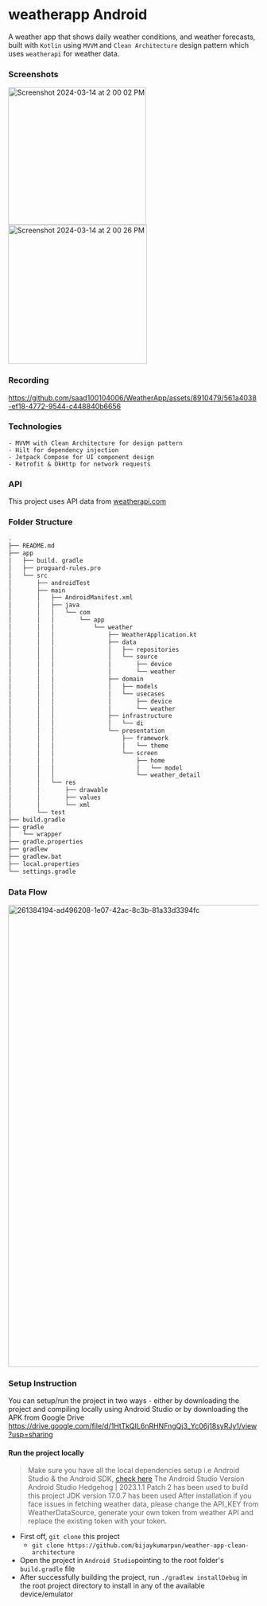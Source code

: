# weatherapp Android

A weather app that shows daily weather conditions, and weather forecasts, built with `Kotlin` using `MVVM` and `Clean Architecture` design pattern which uses `weatherapi` for weather data.

### Screenshots

<img width="277" alt="Screenshot 2024-03-14 at 2 00 02 PM" src="https://github.com/saad100104006/WeatherApp/assets/8910479/c23dbeec-a23e-403e-8ea2-d057de5338d7">
<img width="279" alt="Screenshot 2024-03-14 at 2 00 26 PM" src="https://github.com/saad100104006/WeatherApp/assets/8910479/66689fd1-f4d4-419a-b90c-5fb7f8ce644c">

### Recording


https://github.com/saad100104006/WeatherApp/assets/8910479/561a4038-ef18-4772-9544-c448840b6656




### Technologies

    - MVVM with Clean Architecture for design pattern
    - Hilt for dependency injection
    - Jetpack Compose for UI component design
    - Retrofit & OkHttp for network requests
### API
This project uses API data from [weatherapi.com](https://www.weatherapi.com/)

### Folder Structure
```bash
.
├── README.md
├── app
│   ├── build. gradle
│   ├── proguard-rules.pro
│   └── src
│       ├── androidTest
│       ├── main
│       │   ├── AndroidManifest.xml
│       │   ├── java
│       │   │   └── com
│       │   │       └── app
│       │   │           └── weather
│       │   │               ├── WeatherApplication.kt
│       │   │               ├── data
│       │   │               │   ├── repositories
│       │   │               │   └── source
│       │   │               │       ├── device
│       │   │               │       └── weather
│       │   │               ├── domain
│       │   │               │   ├── models
│       │   │               │   └── usecases
│       │   │               │       ├── device
│       │   │               │       └── weather
│       │   │               ├── infrastructure
│       │   │               │   └── di
│       │   │               └── presentation
│       │   │                   ├── framework
│       │   │                   │   └── theme
│       │   │                   └── screen
│       │   │                       ├── home
│       │   │                       │   └── model
│       │   │                       └── weather_detail
│       │   └── res
│       │       ├── drawable
│       │       ├── values
│       │       └── xml
│       └── test
├── build.gradle
├── gradle
│   └── wrapper
├── gradle.properties
├── gradlew
├── gradlew.bat
├── local.properties
└── settings.gradle
```

### Data Flow

<img width="929" alt="261384194-ad496208-1e07-42ac-8c3b-81a33d3394fc" src="https://github.com/saad100104006/WeatherApp/assets/8910479/23d864f0-019a-4c9a-9ee2-75520286a11a">


### Setup Instruction
You can setup/run the project in two ways - either by downloading the project and compiling locally using Android Studio or by downloading the APK from Google Drive
https://drive.google.com/file/d/1HtTkQIL6nRHNFngQj3_Yc06j18syRJy1/view?usp=sharing


#### Run the project locally

> Make sure you have all the local dependencies setup i.e Android Studio & the Android SDK, [check here](https://developer.android.com/studio/install)
> The Android Studio Version Android Studio Hedgehog | 2023.1.1 Patch 2 has been used to build this project
> JDK version 17.0.7 has been used
> After installation if you face issues in fetching weather data, please change the API_KEY from WeatherDataSource, generate your own token from weather API and replace the existing token with your token.

- First off, `git clone` this project
    - `git clone https://github.com/bijaykumarpun/weather-app-clean-architecture`
- Open the project in `Android Studio`pointing to the root folder's `build.gradle` file
- After successfully building the project, run `./gradlew installDebug` in the root project directory to install in any of the available device/emulator
